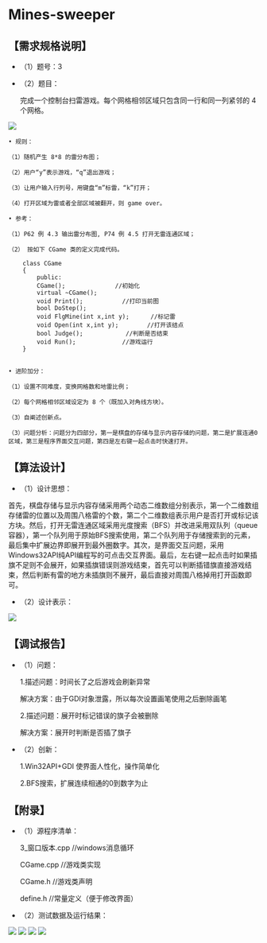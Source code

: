 # Mines-sweeper #
## 【需求规格说明】 ##
- （1）题号：3 

- （2）题目：

	完成一个控制台扫雷游戏。每个网格相邻区域只包含同一行和同一列紧邻的 4 个网格。

![](https://github.com/Coder-0x7fffffff/Mines-sweeper/blob/master/img/1.png)
	
	• 规则：

	（1）随机产生 8*8 的雷分布图；
	
	（2）用户“y”表示游戏，“q”退出游戏；
	
	（3）让用户输入行列号，用键盘“m”标雷，“k”打开； 
	
	（4）打开区域为雷或者全部区域被翻开，则 game over。 
	
	• 参考：

	（1）P62 例 4.3 输出雷分布图, P74 例 4.5 打开无雷连通区域； 
	
	（2） 按如下 CGame 类的定义完成代码。 

		class CGame
		{
			public:
			CGame();              //初始化
			virtual ~CGame();
			void Print();           //打印当前图 
			bool DoStep();
			void FlgMine(int x,int y);      //标记雷 
			void Open(int x,int y);        //打开该结点
			bool Judge();            //判断是否结束 
			void Run();             //游戏运行 
		} 

 
	• 进阶加分：    
	
	（1）设置不同难度，变换网格数和地雷比例；
	
	（2）每个网格相邻区域设定为 8 个（既加入对角线方块）。 
	
	（3）自阐述创新点。
	
	（3）问题分析：问题分为四部分，第一是棋盘的存储与显示内容存储的问题，第二是扩展连通0区域，第三是程序界面交互问题，第四是左右键一起点击时快速打开。

## 【算法设计】 ##

- （1）设计思想：

首先，棋盘存储与显示内容存储采用两个动态二维数组分别表示，第一个二维数组存储雷的位置以及周围八格雷的个数，第二个二维数组表示用户是否打开或标记该方块。然后，打开无雷连通区域采用光度搜索（BFS）并改进采用双队列（queue容器），第一个队列用于原始BFS搜索使用，第二个队列用于存储搜索到的元素，最后集中扩展边界即展开到最外圈数字。其次，是界面交互问题，采用Windows32API纯API编程写的可点击交互界面。最后，左右键一起点击时如果插旗不足则不会展开，如果插旗错误则游戏结束，首先可以判断插错旗直接游戏结束，然后判断有雷的地方未插旗则不展开，最后直接对周围八格掉用打开函数即可。

- （2）设计表示：

![](https://github.com/Coder-0x7fffffff/Mines-sweeper/blob/master/img/2.png)

## 【调试报告】 ##

- （1）问题：

	1.描述问题：时间长了之后游戏会刷新异常
	
	解决方案：由于GDI对象泄露，所以每次设置画笔使用之后删除画笔
	
	2.描述问题：展开时标记错误的旗子会被删除
	
	解决方案：展开时判断是否插了旗子

- （2）创新：

	1.Win32API+GDI 使界面人性化，操作简单化
	
	2.BFS搜索，扩展连续相通的0到数字为止


## 【附录】 ##

- （1）源程序清单：

	3_窗口版本.cpp     //windows消息循环
	
	CGame.cpp         //游戏类实现
	
	CGame.h           //游戏类声明
	
	define.h            //常量定义（便于修改界面）

- （2）测试数据及运行结果：


![](https://github.com/Coder-0x7fffffff/Mines-sweeper/blob/master/img/3.png)
![](https://github.com/Coder-0x7fffffff/Mines-sweeper/blob/master/img/4.png)
![](https://github.com/Coder-0x7fffffff/Mines-sweeper/blob/master/img/5.png)
![](https://github.com/Coder-0x7fffffff/Mines-sweeper/blob/master/img/6.png)